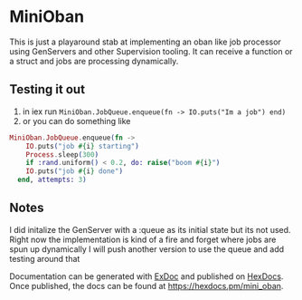 # MiniOban

This is just a playaround stab at implementing an oban like job processor
using GenServers and other Supervision tooling. It can receive a function or a struct
and jobs are processing dynamically.

## Testing it out

1. in iex run `MiniOban.JobQueue.enqueue(fn -> IO.puts("Im a job") end)`
2. or you can do something like
```elixir
MiniOban.JobQueue.enqueue(fn ->
    IO.puts("job #{i} starting")
    Process.sleep(300)
    if :rand.uniform() < 0.2, do: raise("boom #{i}")
    IO.puts("job #{i} done")
  end, attempts: 3)
```

## Notes
I did initalize the GenServer with a :queue as its initial state but its not used.
Right now the implementation is kind of a fire and forget where jobs are spun up dynamically
I will push another version to use the queue and add testing around that



Documentation can be generated with [ExDoc](https://github.com/elixir-lang/ex_doc)
and published on [HexDocs](https://hexdocs.pm). Once published, the docs can
be found at <https://hexdocs.pm/mini_oban>.

